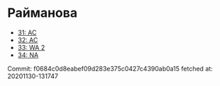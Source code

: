 # Райманова
- [31: AC](31.md)
- [32: AC](32.md)
- [33: WA 2](33.md)
- [34: NA](34.md)

Commit: f0684c0d8eabef09d283e375c0427c4390ab0a15
 fetched at: 20201130-131747
